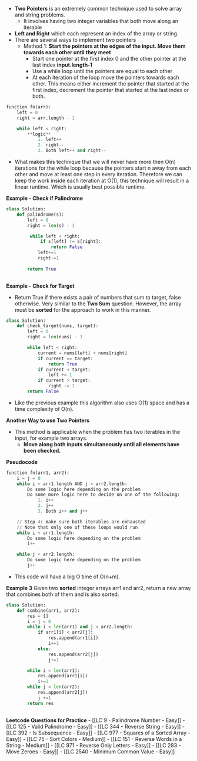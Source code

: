 - **Two Pointers** is an extremely common technique used to solve array and string problems. 
	- It involves having two integer variables that both move along an iterable
- **Left and Right** which each represent an index of the array or string. 
- There are several ways to implement two pointers
	- Method 1: **Start the pointers at the edges of the input. Move them towards each other until they meet**
		- Start one pointer at the first index 0 and the other pointer at the last index **input.length-1**
		- Use a while loop until the pointers are equal to each other 
		- At each iteration of the loop move the pointers towards each other. This means either increment the pointer that started at the first index, decrement the pointer that started at the last index or both. 

```python 
function fn(arr):
    left = 0
    right = arr.length - 1

    while left < right:
        **logic**
            1. left++
            2. right--
            3. Both left++ and right--
```

- What makes this technique that we will never have more then O(n) iterations for the while loop because the pointers start n away from each other and move at least one step in every iteration. Therefore we can keep the work inside each iteration at O(1), this technique will result in a linear runtime. Which is usually best possible runtime. 

**Example - Check if Palindrome** 

```python 
class Solution: 
	def palindrome(s):
		left = 0
		right = len(s) - 1

		 while left < right:
			 if s[left] != s[right]: 
				 return False
			left+=1
			right-=1
			
		return True
	
```

**Example - Check for Target**
- Return True if there exists a pair of numbers that sum to target, false otherwise. Very similar to the **Two Sum** question. However, the array must be **sorted** for the approach to work in this manner. 

```python 
class Solution: 
	def check_target(nums, target): 
		left = 0
		right = len(nums) - 1

		while left < right:
			current = nums[left] + nums[right]
			if current == target: 
				return True
			if current < target: 
				left += 1
			if current > target: 
				right -= 1
		return False
```

- Like the previous example this algorithm also uses O(1) space and has a time complexity of O(n). 

**Another Way to use Two Pointers**
- This method is applicable when the problem has two iterables in the input, for example two arrays. 
	- **Move along both inputs simultaneously until all elements have been checked.**

**Pseudocode**

```python
function fn(arr1, arr2):
    i = j = 0
    while i < arr1.length AND j < arr2.length:
        Do some logic here depending on the problem
        Do some more logic here to decide on one of the following:
            1. i++
            2. j++
            3. Both i++ and j++

    // Step 4: make sure both iterables are exhausted
    // Note that only one of these loops would run
    while i < arr1.length:
        Do some logic here depending on the problem
        i++

    while j < arr2.length:
        Do some logic here depending on the problem
        j++
```

- This code will have a big O time of O(n+m). 

**Example 3**
Given two **sorted** integer arrays arr1 and arr2, return a new array that combines both of them and is also sorted. 

```python
class Solution: 
	def combine(arr1, arr2): 
		res = []
		i = j = 0
		while i < len(arr1) and j < arr2.length: 
			if arr1[i] < arr2[j]: 
				res.append(arr1[i])
				i+=1
			else: 
				res.append(arr2[j])
				j+=1

		while i < len(arr1): 
			res.append(arr1[i])
			i+=1
		while j < len(arr2): 
			res.append(arr2[j])
			j +=1
		return res 
			
```


**Leetcode Questions for Practice**
	- [[LC 9 - Palindrome Number - Easy]]
	- [[LC 125 - Valid Palindrome - Easy]]
	- [[LC 344 - Reverse String - Easy]]
	- [[LC 392 - Is Subsequence - Easy]]
	- [[LC 977  - Squares of a Sorted Array - Easy]]
	- [[LC 75 - Sort Colors - Medium]]
	- [[LC 151 - Reverse Words in a String - Medium]]
	- [[LC 971 - Reverse Only Letters - Easy]]
	- [[LC 283 - Move Zeroes - Easy]]
	- [[LC 2540 - Minimum Common Value - Easy]]





